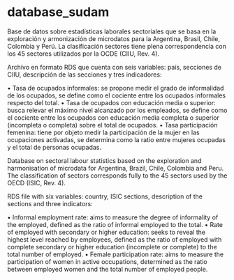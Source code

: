 # database_sudam
Base de datos sobre estadísticas laborales sectoriales que se basa en la exploración y armonización de microdatos para la Argentina, Brasil, Chile, Colombia y Perú. La clasificación sectores tiene plena correspondencia con los 45 sectores utilizados por la OCDE (CIIU, Rev. 4).

Archivo en formato RDS que cuenta con seis variables: país, secciones de CIIU, descripción de las secciones y tres indicadores: 

•	Tasa de ocupados informales: se propone medir el grado de informalidad de los ocupados, se define como el cociente entre los ocupados informales respecto del total. 
•	Tasa de ocupados con educación media o superior: busca relevar el máximo nivel alcanzado por los empleados, se define como el cociente entre los ocupados con educación media completa o superior (incompleta o completa) sobre el total de ocupados. 
•	Tasa participación femenina: tiene por objeto medir la participación de la mujer en las ocupaciones activadas, se determina como la ratio entre mujeres ocupadas y el total de personas ocupadas. 

Database on sectoral labour statistics based on the exploration and harmonisation of microdata for Argentina, Brazil, Chile, Colombia and Peru. The classification of sectors corresponds fully to the 45 sectors used by the OECD (ISIC, Rev. 4).

RDS file with six variables: country, ISIC sections, description of the sections and three indicators:

• Informal employment rate: aims to measure the degree of informality of the employed, defined as the ratio of informal employed to the total.
• Rate of employed with secondary or higher education: seeks to reveal the highest level reached by employees, defined as the ratio of employed with complete secondary or higher education (incomplete or complete) to the total number of employed.
• Female participation rate: aims to measure the participation of women in active occupations, determined as the ratio between employed women and the total number of employed people.
